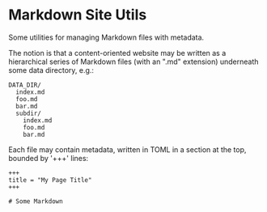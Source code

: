 # Markdown Site Utils

Some utilities for managing Markdown files with metadata.

The notion is that a content-oriented website may be written as a 
hierarchical series of Markdown files (with an ".md" extension) underneath
some data directory, e.g.:

    DATA_DIR/
      index.md
      foo.md
      bar.md
      subdir/
        index.md
        foo.md
        bar.md

Each file may contain metadata, written in TOML in a section at
the top, bounded by '+++' lines:

    +++
    title = "My Page Title"
    +++

    # Some Markdown
